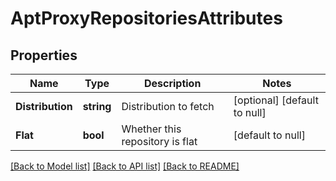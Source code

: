 # AptProxyRepositoriesAttributes

## Properties
Name | Type | Description | Notes
------------ | ------------- | ------------- | -------------
**Distribution** | **string** | Distribution to fetch | [optional] [default to null]
**Flat** | **bool** | Whether this repository is flat | [default to null]

[[Back to Model list]](../README.md#documentation-for-models) [[Back to API list]](../README.md#documentation-for-api-endpoints) [[Back to README]](../README.md)


